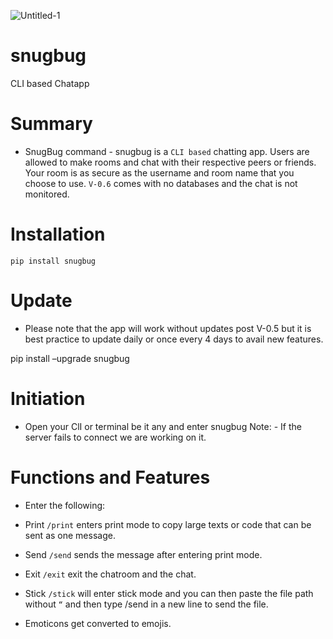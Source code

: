 
![Untitled-1](https://github.com/itsakshaydilip/snugbug/assets/142210554/cc54c06a-faaf-45dc-9ceb-8bb019ad6077)

# snugbug
CLI based Chatapp

# Summary

- SnugBug command - snugbug is a `CLI based` chatting app. Users are allowed to make rooms and chat with their respective peers or friends. Your room is as secure as the username and room name that you choose to use. `V-0.6` comes with no databases and the chat is not monitored.

# Installation

```
pip install snugbug

```

# Update

- Please note that the app will work without updates post V-0.5 but it is best practice to update daily or once every 4 days to avail new features.

pip install –upgrade snugbug

# Initiation

- Open your ClI or terminal be it any and enter snugbug Note: - If the server fails to connect we are working on it.

# Functions and Features

- Enter the following:

- Print `/print` enters print mode to copy large texts or code that can be sent as one message.
- Send `/send` sends the message after entering print mode.
- Exit `/exit` exit the chatroom and the chat.
- Stick `/stick` will enter stick mode and you can then paste the file path without ` “ ` and then type /send in a new line to send the file.
- Emoticons get converted to emojis.
